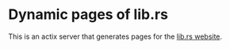 # Dynamic pages of lib.rs

This is an actix server that generates pages for the [lib.rs website](https://gitlab.com/crates.rs/crates.rs).
